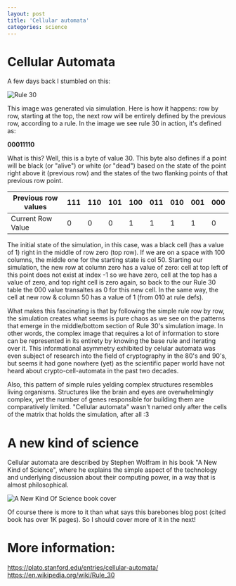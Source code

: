 ```yaml
---
layout: post
title: 'Cellular automata'
categories: science
--- 
```


# Cellular Automata

A few days back I stumbled on this:

![Rule 30](https://upload.wikimedia.org/wikipedia/commons/a/aa/Rule30-256-rows.png)

This image was generated via simulation. Here is how it happens:
row by row, starting at the top, the next row will be entirely defined
by the previous row, according to a rule.
In the image we see rule 30 in action, it's defined as:

<b>00011110</b>

What is this? Well, this is a byte of value 30.
This byte also defines if a point will be black (or "alive") or white (or "dead")
based on the state of the point right above it (previous row) and the states of the two flanking points of that 
previous row point.

| Previous row values | 111 | 110 | 101 | 100 | 011 | 010 | 001 | 000 |
|---------------------|-----|-----|-----|-----|-----|-----|-----|-----|
| Current Row Value   | 0   | 0   | 0   | 1   | 1   | 1   | 1   | 0   |


The initial state of the simulation, in this case, was a black cell (has a value of 1) right in the middle of row zero (top row).
If we are on a space with 100 columns, the middle one for the starting state is col 50.
Starting our simulation, the new row at column zero has a value of zero: cell at top left of this point
does not exist at index -1 so we have zero, cell at the top has a value of zero, and top right cell is zero again, so back to the our Rule 30 table
the 000 value transaltes as 0 for this new cell. In the same way, the cell at new row & column 50 has a value of 1 (from 010 at rule defs).

What makes this fascinating is that by following the simple rule row by row, the simulation creates what seems is pure chaos as
we see on the patterns that emerge in the middle/bottom section of Rule 30's simulation image.
In other words, the complex image that requires a lot of information to store can be represented
in its entirety by knowing the base rule and iterating over it.
This informational asymmetry exhibited by celular automata was even
subject of research into the field of cryptography in the 80's and 90's, but
seems it had gone nowhere (yet) as the scientific paper world have not heard about crypto-cell-automata in the past two decades.

Also, this pattern of simple rules yelding complex structures resembles living organisms.
Structures like the brain and eyes are overwhelmingly complex, yet the number of genes
responsible for building them are comparatively limited. "Cellular automata" wasn't named
only after the cells of the matrix that holds the simulation, after all :3


# A new kind of science

Cellular automata are described by Stephen Wolfram in his book "A New Kind of Science",
where he explains the simple aspect of the technology and underlying discussion
about their computing power, in a way that is almost philosophical.

![A New Kind Of Science book cover](https://upload.wikimedia.org/wikipedia/en/d/d9/A_new_kind_of_science.PNG)

Of course there is more to it than what says this barebones blog post (cited book has over 1K pages).
So I should cover more of it in the next!


# More information:

https://plato.stanford.edu/entries/cellular-automata/
https://en.wikipedia.org/wiki/Rule_30
